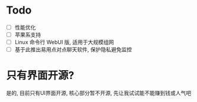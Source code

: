# Todo

- [ ] 性能优化
- [ ] 苹果系支持
- [ ] Linux 命令行 WebUI 版, 适用于大规模组网
- [ ] 基于此推出易用点对点聊天软件, 保护隐私避免监控

# 只有界面开源?

是的, 目前只有UI界面开源, 核心部分暂不开源, 先让我试试能不能赚到钱或人气吧
